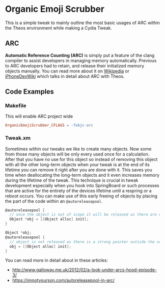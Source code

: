 # Organic Emoji Scrubber
This is a simple tweak to mainly outline the most basic usages of ARC within the Theos environment while making a Cydia Tweak.

## ARC
**Automatic Reference Counting (ARC)** is simply put a feature of the clang compiler to assist developers in managing memory automatically. Previous to ARC developers had to retain, and release their initialized memory objects manually. You can read more about it on [Wikipedia](https://en.wikipedia.org/wiki/Automatic_Reference_Counting) or [iPhoneDevWiki](http://iphonedevwiki.net/index.php/Using_ARC_in_tweaks) which talks in detail about ARC with Theos.

## Code Examples
### Makefile
This will enable ARC project wide
```makefile
OrganicEmojiScrubber_CFLAGS = -fobjc-arc
```

### Tweak.xm
Sometimes within our tweaks we like to create many objects. Now some from those many objects will be only every used once for a calculation. After that you have no use for this object so instead of removing this object with all the other long-term objects when your tweak is at the end of its lifetime you can remove it right after you are done with it. This saves you time when deallocating the long-term objects and it even increases memory during the lifetime of the tweak. This technique is crucial in tweak development especially when you hook into SpringBoard or such processes that are active for the entirety of the devices lifetime until a respring or a reboot occurs. You can make use of this early freeing of objects by placing the part of the code within an `@autoreleasepool`.
```objectivec
@autoreleasepool {
  // once the object is out of scope it will be released as there are no strong pointers attached to it
  Object *obj = [[Object alloc] init];
}

Object *obj;
@autoreleasepool {
  // object is not released as there is a strong pointer outside the scope
  obj = [[Object alloc] init];
}
```
You can read more in detail about in these articles:
- <http://www.galloway.me.uk/2012/02/a-look-under-arcs-hood-episode-3/>
- <https://imnotyourson.com/autoreleasepool-in-arc/>
